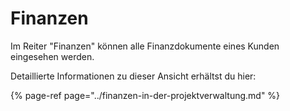 # Finanzen

Im Reiter "Finanzen" können alle Finanzdokumente eines Kunden eingesehen werden. 

Detaillierte Informationen zu dieser Ansicht erhältst du hier:

{% page-ref page="../finanzen-in-der-projektverwaltung.md" %}

